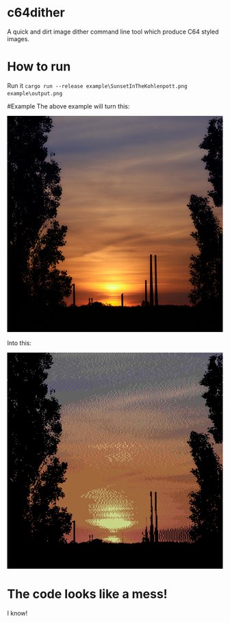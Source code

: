 # c64dither
A quick and dirt image dither command line tool which produce C64 styled images. 

# How to run
Run it ```cargo run --release example\SunsetInTheKohlenpott.png example\output.png```

#Example 
The above example will turn this:

![Example input](example/SunsetInTheKohlenpott.jpg)

Into this:

![Example output](example/output.png)


# The code looks like a mess!

I know!
